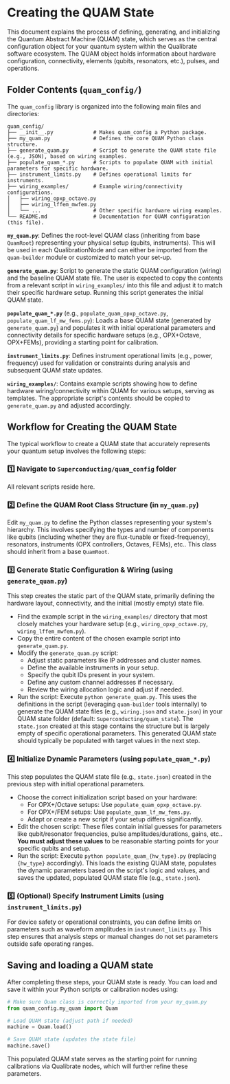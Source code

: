 # Creating the QUAM State

This document explains the process of defining, generating, and initializing the Quantum Abstract Machine (QUAM) state, which serves as the central configuration object for your quantum system within the Qualibrate software ecosystem. The QUAM object holds information about hardware configuration, connectivity, elements (qubits, resonators, etc.), pulses, and operations.

## Folder Contents (`quam_config/`)

The `quam_config` library is organized into the following main files and directories:

```text
quam_config/
├── __init__.py             # Makes quam_config a Python package.
├── my_quam.py              # Defines the core QUAM Python class structure.
├── generate_quam.py        # Script to generate the QUAM state file (e.g., JSON), based on wiring examples.
├── populate_quam_*.py      # Scripts to populate QUAM with initial parameters for specific hardware.
├── instrument_limits.py    # Defines operational limits for instruments.
├── wiring_examples/        # Example wiring/connectivity configurations.
│   ├── wiring_opxp_octave.py
│   ├── wiring_lffem_mwfem.py
│   └── ...                 # Other specific hardware wiring examples.
└── README.md               # Documentation for QUAM configuration (this file).
```

**`my_quam.py`**: Defines the root-level QUAM class (inheriting from base `QuamRoot`) representing your physical setup (qubits, instruments). This will be used in each QualibrationNode and can either be imported from the `quam-builder` module or customized to match your set-up.

**`generate_quam.py`**: Script to generate the static QUAM configuration (wiring) and the baseline QUAM state file. The user is expected to copy the contents from a relevant script in `wiring_examples/` into this file and adjust it to match their specific hardware setup. Running this script generates the initial QUAM state.

**`populate_quam_*.py`** (e.g., `populate_quam_opxp_octave.py`, `populate_quam_lf_mw_fems.py`): Loads a base QUAM state (generated by `generate_quam.py`) and populates it with initial operational parameters and connectivity details for specific hardware setups (e.g., OPX+Octave, OPX+FEMs), providing a starting point for calibration.

**`instrument_limits.py`**: Defines instrument operational limits (e.g., power, frequency) used for validation or constraints during analysis and subsequent QUAM state updates.

**`wiring_examples/`**: Contains example scripts showing how to define hardware wiring/connectivity within QUAM for various setups, serving as templates. The appropriate script's contents should be copied to `generate_quam.py` and adjusted accordingly.

## Workflow for Creating the QUAM State

The typical workflow to create a QUAM state that accurately represents your quantum setup involves the following steps:

### 1️⃣ Navigate to `Superconducting/quam_config` folder

All relevant scripts reside here.

### 2️⃣ Define the QUAM Root Class Structure (in `my_quam.py`)

Edit `my_quam.py` to define the Python classes representing your system's hierarchy. This involves specifying the types and number of components like qubits (including whether they are flux-tunable or fixed-frequency), resonators, instruments (OPX controllers, Octaves, FEMs), etc.. This class should inherit from a base `QuamRoot`.

### 3️⃣ Generate Static Configuration & Wiring (using `generate_quam.py`)

This step creates the static part of the QUAM state, primarily defining the hardware layout, connectivity, and the initial (mostly empty) state file.

- Find the example script in the `wiring_examples/` directory that most closely matches your hardware setup (e.g., `wiring_opxp_octave.py`, `wiring_lffem_mwfem.py`).
- Copy the entire content of the chosen example script into `generate_quam.py`.
- Modify the `generate_quam.py` script:
  - Adjust static parameters like IP addresses and cluster names.
  - Define the available instruments in your setup.
  - Specify the qubit IDs present in your system.
  - Define any custom channel addresses if necessary.
  - Review the wiring allocation logic and adjust if needed.
- Run the script: Execute `python generate_quam.py`. This uses the definitions in the script (leveraging `quam-builder` tools internally) to generate the QUAM state files (e.g., `wiring.json` and `state.json`) in your QUAM state folder (default: `Superconducting/quam_state`). The `state.json` created at this stage contains the structure but is largely empty of specific operational parameters. This generated QUAM state should typically be populated with target values in the next step.

### 4️⃣ Initialize Dynamic Parameters (using `populate_quam_*.py`)

This step populates the QUAM state file (e.g., `state.json`) created in the previous step with initial operational parameters.

- Choose the correct initialization script based on your hardware:
  - For OPX+/Octave setups: Use `populate_quam_opxp_octave.py`.
  - For OPX+/FEM setups: Use `populate_quam_lf_mw_fems.py`.
  - Adapt or create a new script if your setup differs significantly.
- Edit the chosen script: These files contain initial guesses for parameters like qubit/resonator frequencies, pulse amplitudes/durations, gains, etc.. **You must adjust these values** to be reasonable starting points for your specific qubits and setup.
- Run the script: Execute `python populate_quam_{hw_type}.py` (replacing `{hw_type}` accordingly). This loads the existing QUAM state, populates the dynamic parameters based on the script's logic and values, and saves the updated, populated QUAM state file (e.g., `state.json`).

### 5️⃣ (Optional) Specify Instrument Limits (using `instrument_limits.py`)

For device safety or operational constraints, you can define limits on parameters such as waveform amplitudes in `instrument_limits.py`. This step ensures that analysis steps or manual changes do not set parameters outside safe operating ranges.

## Saving and loading a QUAM state

After completing these steps, your QUAM state is ready. You can load and save it within your Python scripts or calibration nodes using:

```python
# Make sure Quam class is correctly imported from your my_quam.py
from quam_config.my_quam import Quam

# Load QUAM state (adjust path if needed)
machine = Quam.load()

# Save QUAM state (updates the state file)
machine.save()
```

This populated QUAM state serves as the starting point for running calibrations via Qualibrate nodes, which will further refine these parameters.
